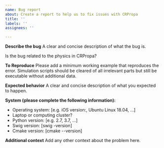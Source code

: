 ```yaml
---
name: Bug report
about: Create a report to help us to fix issues with CRPropa
title: ''
labels: ''
assignees: ''

---
```


**Describe the bug**
A clear and concise description of what the bug is.

Is the bug related to the physics in CRPropa?

**To Reproduce**
Please add a minimum working example that reproduces the error. Simulation scripts should be cleared of all irrelevant parts but still be executable without additional data.

**Expected behavior**
A clear and concise description of what you expected to happen.

**System (please complete the following information):**
 - Operating system: [e.g.  iOS version:,  Ubuntu Linux 18.04, ...]
 - Laptop or computing cluster?
 - Python version: [e.g. 2.7, 3.7, ...]
 - Swig version: [swig -version]
 - Cmake version: [cmake --version]

**Additional context**
Add any other context about the problem here.
